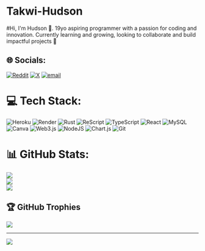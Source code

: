 # Takwi-Hudson
#Hi, I'm Hudson 👋. 19yo aspiring programmer with a passion for coding and innovation. Currently learning and growing, looking to collaborate and build impactful projects 🚀

## 🌐 Socials:
[![Reddit](https://img.shields.io/badge/Reddit-%23FF4500.svg?logo=Reddit&logoColor=white)](https://reddit.com/user/Web3hudsonic ) [![X](https://img.shields.io/badge/X-black.svg?logo=X&logoColor=white)](https://x.com/Web3hudsonic) [![email](https://img.shields.io/badge/Email-D14836?logo=gmail&logoColor=white)](mailto:takwihudson6@gmail.com) 

# 💻 Tech Stack:
![Heroku](https://img.shields.io/badge/heroku-%23430098.svg?style=for-the-badge&logo=heroku&logoColor=white) ![Render](https://img.shields.io/badge/Render-%46E3B7.svg?style=for-the-badge&logo=render&logoColor=white) ![Rust](https://img.shields.io/badge/rust-%23000000.svg?style=for-the-badge&logo=rust&logoColor=white) ![ReScript](https://img.shields.io/badge/rescript-%2314162c?style=for-the-badge&logo=rescript&logoColor=e34c4c) ![TypeScript](https://img.shields.io/badge/typescript-%23007ACC.svg?style=for-the-badge&logo=typescript&logoColor=white) ![React](https://img.shields.io/badge/react-%2320232a.svg?style=for-the-badge&logo=react&logoColor=%2361DAFB) ![MySQL](https://img.shields.io/badge/mysql-4479A1.svg?style=for-the-badge&logo=mysql&logoColor=white) ![Canva](https://img.shields.io/badge/Canva-%2300C4CC.svg?style=for-the-badge&logo=Canva&logoColor=white) ![Web3.js](https://img.shields.io/badge/web3.js-F16822?style=for-the-badge&logo=web3.js&logoColor=white) ![NodeJS](https://img.shields.io/badge/node.js-6DA55F?style=for-the-badge&logo=node.js&logoColor=white) ![Chart.js](https://img.shields.io/badge/chart.js-F5788D.svg?style=for-the-badge&logo=chart.js&logoColor=white) ![Git](https://img.shields.io/badge/git-%23F05033.svg?style=for-the-badge&logo=git&logoColor=white)
# 📊 GitHub Stats:
![](https://github-readme-stats.vercel.app/api?username=THUDSON23&theme=dark&hide_border=false&include_all_commits=false&count_private=false)<br/>
![](https://nirzak-streak-stats.vercel.app/?user=THUDSON23&theme=dark&hide_border=false)<br/>
![](https://github-readme-stats.vercel.app/api/top-langs/?username=THUDSON23&theme=dark&hide_border=false&include_all_commits=false&count_private=false&layout=compact)

## 🏆 GitHub Trophies
![](https://github-profile-trophy.vercel.app/?username=THUDSON23&theme=radical&no-frame=false&no-bg=true&margin-w=4)

---
[![](https://visitcount.itsvg.in/api?id=THUDSON23&icon=0&color=0)](https://visitcount.itsvg.in)

<!-- Proudly created with GPRM ( https://gprm.itsvg.in ) -->
